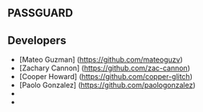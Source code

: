 ## PASSGUARD 

## Developers 

* [Mateo Guzman] (https://github.com/mateoguzv)
* [Zachary Cannon] (https://github.com/zac-cannon)
* [Cooper Howard] (https://github.com/copper-glitch)
* [Paolo Gonzalez] (https://github.com/paologonzalez)
*
*
